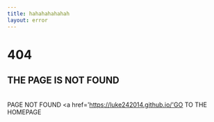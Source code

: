 ```yaml
---
title: hahahahahahah
layout: error
---
```


<h1>404</h1>

<h2>THE PAGE IS NOT FOUND</h2>


<br>PAGE NOT FOUND
<a href='https://luke242014.github.io/'GO TO THE HOMEPAGE</a>
